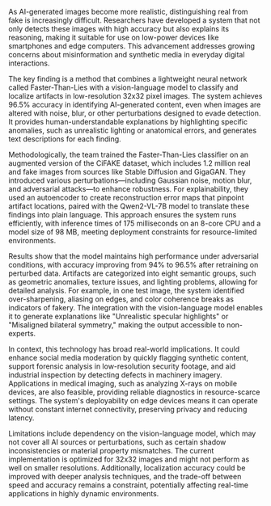 As AI-generated images become more realistic, distinguishing real from fake is increasingly difficult. Researchers have developed a system that not only detects these images with high accuracy but also explains its reasoning, making it suitable for use on low-power devices like smartphones and edge computers. This advancement addresses growing concerns about misinformation and synthetic media in everyday digital interactions.

The key finding is a method that combines a lightweight neural network called Faster-Than-Lies with a vision-language model to classify and localize artifacts in low-resolution 32x32 pixel images. The system achieves 96.5% accuracy in identifying AI-generated content, even when images are altered with noise, blur, or other perturbations designed to evade detection. It provides human-understandable explanations by highlighting specific anomalies, such as unrealistic lighting or anatomical errors, and generates text descriptions for each finding.

Methodologically, the team trained the Faster-Than-Lies classifier on an augmented version of the CiFAKE dataset, which includes 1.2 million real and fake images from sources like Stable Diffusion and GigaGAN. They introduced various perturbations—including Gaussian noise, motion blur, and adversarial attacks—to enhance robustness. For explainability, they used an autoencoder to create reconstruction error maps that pinpoint artifact locations, paired with the Qwen2-VL-7B model to translate these findings into plain language. This approach ensures the system runs efficiently, with inference times of 175 milliseconds on an 8-core CPU and a model size of 98 MB, meeting deployment constraints for resource-limited environments.

Results show that the model maintains high performance under adversarial conditions, with accuracy improving from 94% to 96.5% after retraining on perturbed data. Artifacts are categorized into eight semantic groups, such as geometric anomalies, texture issues, and lighting problems, allowing for detailed analysis. For example, in one test image, the system identified over-sharpening, aliasing on edges, and color coherence breaks as indicators of fakery. The integration with the vision-language model enables it to generate explanations like "Unrealistic specular highlights" or "Misaligned bilateral symmetry," making the output accessible to non-experts.

In context, this technology has broad real-world implications. It could enhance social media moderation by quickly flagging synthetic content, support forensic analysis in low-resolution security footage, and aid industrial inspection by detecting defects in machinery imagery. Applications in medical imaging, such as analyzing X-rays on mobile devices, are also feasible, providing reliable diagnostics in resource-scarce settings. The system's deployability on edge devices means it can operate without constant internet connectivity, preserving privacy and reducing latency.

Limitations include dependency on the vision-language model, which may not cover all AI sources or perturbations, such as certain shadow inconsistencies or material property mismatches. The current implementation is optimized for 32x32 images and might not perform as well on smaller resolutions. Additionally, localization accuracy could be improved with deeper analysis techniques, and the trade-off between speed and accuracy remains a constraint, potentially affecting real-time applications in highly dynamic environments.